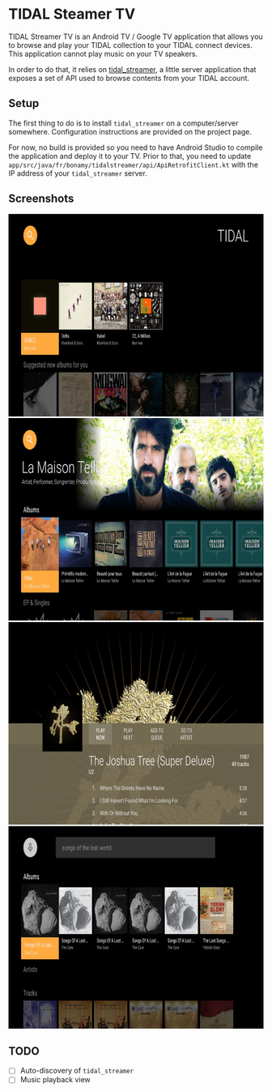 # TIDAL Steamer TV

TIDAL Streamer TV is an Android TV / Google TV application that allows you to browse and play your TIDAL collection to your TIDAL connect devices. This application cannot play music on your TV speakers.

In order to do that, it relies on [tidal_streamer](https://github.com/nbonamy/tidal_streamer), a little server application that exposes a set of API used to browse contents from your TIDAL account.

## Setup

The first thing to do is to install `tidal_streamer` on a computer/server somewhere. Configuration instructions are provided on the project page.

For now, no build is provided so you need to have Android Studio to compile the application and deploy it to your TV. Prior to that, you need to update `app/src/java/fr/bonamy/tidalstreamer/api/ApiRetrofitClient.kt` with the IP address of your `tidal_streamer` server.

## Screenshots

<img src="doc/home.png" height="400">
<img src="doc/artist.png" height="400">
<img src="doc/album.png" height="400">
<img src="doc/search.png" height="400">

## TODO

- [ ] Auto-discovery of `tidal_streamer`
- [ ] Music playback view
